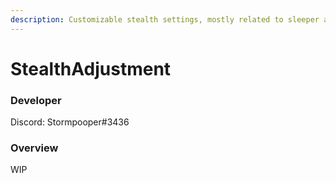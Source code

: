 ```yaml
---
description: Customizable stealth settings, mostly related to sleeper alerting
---
```


# StealthAdjustment

### Developer

Discord: Stormpooper#3436

### Overview

WIP
